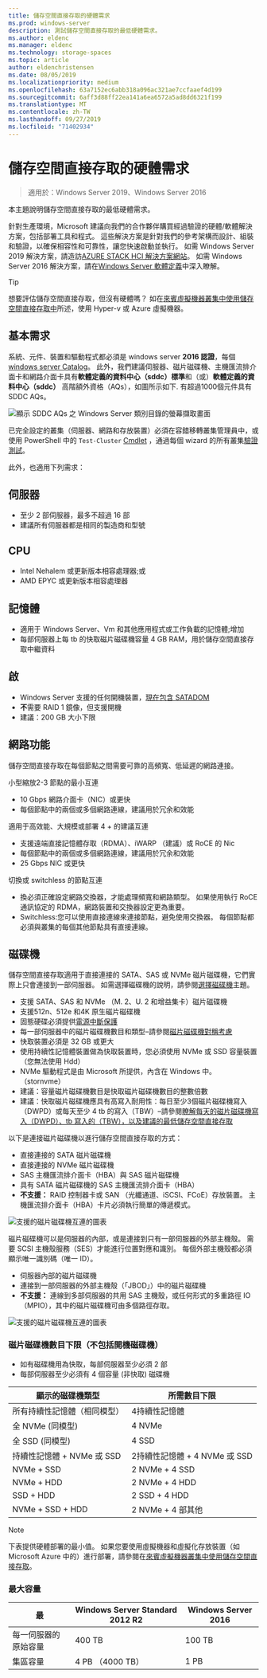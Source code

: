 ```yaml
---
title: 儲存空間直接存取的硬體需求
ms.prod: windows-server
description: 測試儲存空間直接存取的最低硬體需求。
ms.author: eldenc
ms.manager: eldenc
ms.technology: storage-spaces
ms.topic: article
author: eldenchristensen
ms.date: 08/05/2019
ms.localizationpriority: medium
ms.openlocfilehash: 63a7152ec6abb318a096ac321ae7ccfaaef4d199
ms.sourcegitcommit: 6aff3d88ff22ea141a6ea6572a5ad8dd6321f199
ms.translationtype: MT
ms.contentlocale: zh-TW
ms.lasthandoff: 09/27/2019
ms.locfileid: "71402934"
---
```

# <a name="storage-spaces-direct-hardware-requirements"></a>儲存空間直接存取的硬體需求

> 適用於：Windows Server 2019、Windows Server 2016

本主題說明儲存空間直接存取的最低硬體需求。

針對生產環境，Microsoft 建議向我們的合作夥伴購買經過驗證的硬體/軟體解決方案，包括部署工具和程式。 這些解決方案是針對我們的參考架構而設計、組裝和驗證，以確保相容性和可靠性，讓您快速啟動並執行。 如需 Windows Server 2019 解決方案，請造訪[AZURE STACK HCI 解決方案網站](https://azure.microsoft.com/overview/azure-stack/hci)。 如需 Windows Server 2016 解決方案，請在[Windows Server 軟體定義](https://microsoft.com/wssd)中深入瞭解。

   > [!TIP]
   > 想要評估儲存空間直接存取，但沒有硬體嗎？ 如在[來賓虛擬機器叢集中使用儲存空間直接存取中](storage-spaces-direct-in-vm.md)所述，使用 Hyper-v 或 Azure 虛擬機器。

## <a name="base-requirements"></a>基本需求

系統、元件、裝置和驅動程式都必須是 windows server **2016 認證**，每個[windows server Catalog](https://www.windowsservercatalog.com)。 此外，我們建議伺服器、磁片磁碟機、主機匯流排介面卡和網路介面卡具有**軟體定義的資料中心（sddc）標準**和（或）**軟體定義的資料中心（sddc）** 高階額外資格（AQs），如圖所示如下. 有超過1000個元件具有 SDDC AQs。

![顯示 SDDC AQs 之 Windows Server 類別目錄的螢幕擷取畫面](media/hardware-requirements/sddc-aqs.png)

已完全設定的叢集（伺服器、網路和存放裝置）必須在容錯移轉叢集管理員中，或使用 PowerShell 中的 `Test-Cluster` [Cmdlet](https://docs.microsoft.com/powershell/module/failoverclusters/test-cluster?view=win10-ps) ，通過每個 wizard 的所有叢集[驗證測試](https://technet.microsoft.com/library/cc732035(v=ws.10).aspx)。

此外，也適用下列需求：

## <a name="servers"></a>伺服器

- 至少 2 部伺服器，最多不超過 16 部
- 建議所有伺服器都是相同的製造商和型號

## <a name="cpu"></a>CPU

- Intel Nehalem 或更新版本相容處理器;或
- AMD EPYC 或更新版本相容處理器

## <a name="memory"></a>記憶體

- 適用于 Windows Server、Vm 和其他應用程式或工作負載的記憶體;增加
- 每部伺服器上每 tb 的快取磁片磁碟機容量 4 GB RAM，用於儲存空間直接存取中繼資料

## <a name="boot"></a>啟

- Windows Server 支援的任何開機裝置，[現在包含 SATADOM](https://cloudblogs.microsoft.com/windowsserver/2017/08/30/announcing-support-for-satadom-boot-drives-in-windows-server-2016/)
- **不**需要 RAID 1 鏡像，但支援開機
- 建議：200 GB 大小下限

## <a name="networking"></a>網路功能

儲存空間直接存取在每個節點之間需要可靠的高頻寬、低延遲的網路連接。  

小型縮放2-3 節點的最小互連
- 10 Gbps 網路介面卡（NIC）或更快
- 每個節點中的兩個或多個網路連線，建議用於冗余和效能

適用于高效能、大規模或部署 4 + 的建議互連 
- 支援遠端直接記憶體存取（RDMA）、iWARP （建議）或 RoCE 的 Nic
- 每個節點中的兩個或多個網路連線，建議用於冗余和效能
- 25 Gbps NIC 或更快

切換或 switchless 的節點互連
- 換必須正確設定網路交換器，才能處理頻寬和網路類型。  如果使用執行 RoCE 通訊協定的 RDMA，網路裝置和交換器設定更為重要。 
- Switchless:您可以使用直接連線來連接節點，避免使用交換器。  每個節點都必須與叢集的每個其他節點具有直接連線。


## <a name="drives"></a>磁碟機

儲存空間直接存取適用于直接連接的 SATA、SAS 或 NVMe 磁片磁碟機，它們實際上只會連接到一部伺服器。 如需選擇磁碟機的說明，請參閱[選擇磁碟機](choosing-drives.md)主題。

- 支援 SATA、SAS 和 NVMe （M. 2、U. 2 和增益集卡）磁片磁碟機
- 支援512n、512e 和4K 原生磁片磁碟機
- 固態硬碟必須提供[電源中斷保護](https://blogs.technet.microsoft.com/filecab/2016/11/18/dont-do-it-consumer-ssd/)
- 每一部伺服器中的磁片磁碟機數目和類型–請參閱[磁片磁碟機對稱考慮](drive-symmetry-considerations.md)
- 快取裝置必須是 32 GB 或更大
- 使用持續性記憶體裝置做為快取裝置時，您必須使用 NVMe 或 SSD 容量裝置（您無法使用 Hdd）
- NVMe 驅動程式是由 Microsoft 所提供，內含在 Windows 中。 （stornvme）
- 建議：容量磁片磁碟機數目是快取磁片磁碟機數目的整數倍數
- 建議：快取磁片磁碟機應具有高寫入耐用性：每日至少3個磁片磁碟機寫入（DWPD）或每天至少 4 tb 的寫入（TBW）–請參閱[瞭解每天的磁片磁碟機寫入（DWPD）、tb 寫入的（TBW），以及建議的最低儲存空間直接存取](https://blogs.technet.microsoft.com/filecab/2017/08/11/understanding-dwpd-tbw/)

以下是連接磁片磁碟機以進行儲存空間直接存取的方式：

- 直接連接的 SATA 磁片磁碟機
- 直接連接的 NVMe 磁片磁碟機
- SAS 主機匯流排介面卡（HBA）與 SAS 磁片磁碟機
- 具有 SATA 磁片磁碟機的 SAS 主機匯流排介面卡（HBA）
- **不支援：** RAID 控制器卡或 SAN （光纖通道、iSCSI、FCoE）存放裝置。 主機匯流排介面卡（HBA）卡片必須執行簡單的傳遞模式。

![支援的磁片磁碟機互連的圖表](media/hardware-requirements/drive-interconnect-support-1.png)

磁片磁碟機可以是伺服器的內部，或是連接到只有一部伺服器的外部主機殼。 需要 SCSI 主機殼服務（SES）才能進行位置對應和識別。 每個外部主機殼都必須顯示唯一識別碼（唯一 ID）。

- 伺服器內部的磁片磁碟機
- 連接到一部伺服器的外部主機殼（「JBOD」）中的磁片磁碟機
- **不支援：** 連線到多部伺服器的共用 SAS 主機殼，或任何形式的多重路徑 IO （MPIO），其中的磁片磁碟機可由多個路徑存取。

![支援的磁片磁碟機互連的圖表](media/hardware-requirements/drive-interconnect-support-2.png)

### <a name="minimum-number-of-drives-excludes-boot-drive"></a>磁片磁碟機數目下限（不包括開機磁碟機）

- 如有磁碟機用為快取，每部伺服器至少必須 2 部
- 每部伺服器至少必須有 4 個容量 (非快取) 磁碟機

| 顯示的磁碟機類型   | 所需數目下限 |
|-----------------------|-------------------------|
| 所有持續性記憶體（相同模型） | 4持續性記憶體 |
| 全 NVMe (同模型) | 4 NVMe                  |
| 全 SSD (同模型)  | 4 SSD                   |
| 持續性記憶體 + NVMe 或 SSD | 2持續性記憶體 + 4 NVMe 或 SSD |
| NVMe + SSD            | 2 NVMe + 4 SSD          |
| NVMe + HDD            | 2 NVMe + 4 HDD          |
| SSD + HDD             | 2 SSD + 4 HDD           |
| NVMe + SSD + HDD      | 2 NVMe + 4 部其他       |

   >[!NOTE]
   > 下表提供硬體部署的最小值。 如果您要使用虛擬機器和虛擬化存放裝置（如 Microsoft Azure 中的）進行部署，請參閱在[來賓虛擬機器叢集中使用儲存空間直接存取](storage-spaces-direct-in-vm.md)。

### <a name="maximum-capacity"></a>最大容量

| 最                | Windows Server Standard 2012 R2  | Windows Server 2016  |
| ---                     | ---------            | ---------            |
| 每一伺服器的原始容量 | 400 TB               | 100 TB               |
| 集區容量           | 4 PB （4000 TB）      | 1 PB                 |
